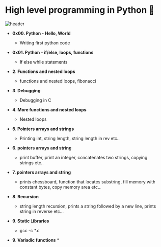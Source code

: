# High level programming in Python :ledger:

![header](https://capsule-render.vercel.app/api?type=rect&color=gradient&height=1)


 * **0x00. Python - Hello, World**
   * Writing first python code

 * **0x01. Python - if/else, loops, functions**
   * If else while statements

 * **2. Functions and nested loops**
   * functions and nested loops, fibonacci

 * **3. Debugging**
   * Debugging in C

 * **4. More functions and nested loops**
   * Nested loops

 * **5. Pointers arrays and strings**
   * Printing int, string length, string length in rev etc..

 * **6. pointers arrays and string**
   * print buffer, print an integer, concatenates two strings, copying strings etc..

 * **7. pointers arrays and string**
   * prints chessboard, function that locates substring, fill memory with constant bytes, copy memory area etc...

 * **8. Recursion**
   * string length recursion, prints a string followed by a new line, prints string in reverse etc...

 * **9. Static Libraries**
   * gcc -c *.c

* **9. Variadic functions**
   * 
